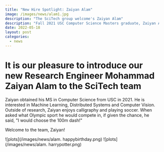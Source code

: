 ```yaml
---
title: "New Hire Spotlight: Zaiyan Alam"
image: /images/news/alam1.jpg
description: "The SciTech group welcome's Zaiyan Alam"
description: "Fall 2021 USC Computer Science Masters graduate, Zaiyan Alam tells the SciTech Group a little bit about himself"
date: 2022-05-18
layout: post
categories:
  - news
---
```


# It is our pleasure to introduce our new Research Engineer Mohammad Zaiyan Alam to the SciTech team

Zaiyan obtained his MS in Computer Science from USC in 2021. He is interested
in Machine Learning, Distributed Systems and Computer Vision. Outside of research,
Zaiyan enjoys calligraphy and playing soccer. When asked what Olympic sport he
would compete in, if given the chance, he said, "I would choose the 100m dash!"

Welcome to the team, Zaiyan!





![plots](/images/news/alam. happybirthday.png)
![plots](/images/news/alam. harrypotter.png)
 





